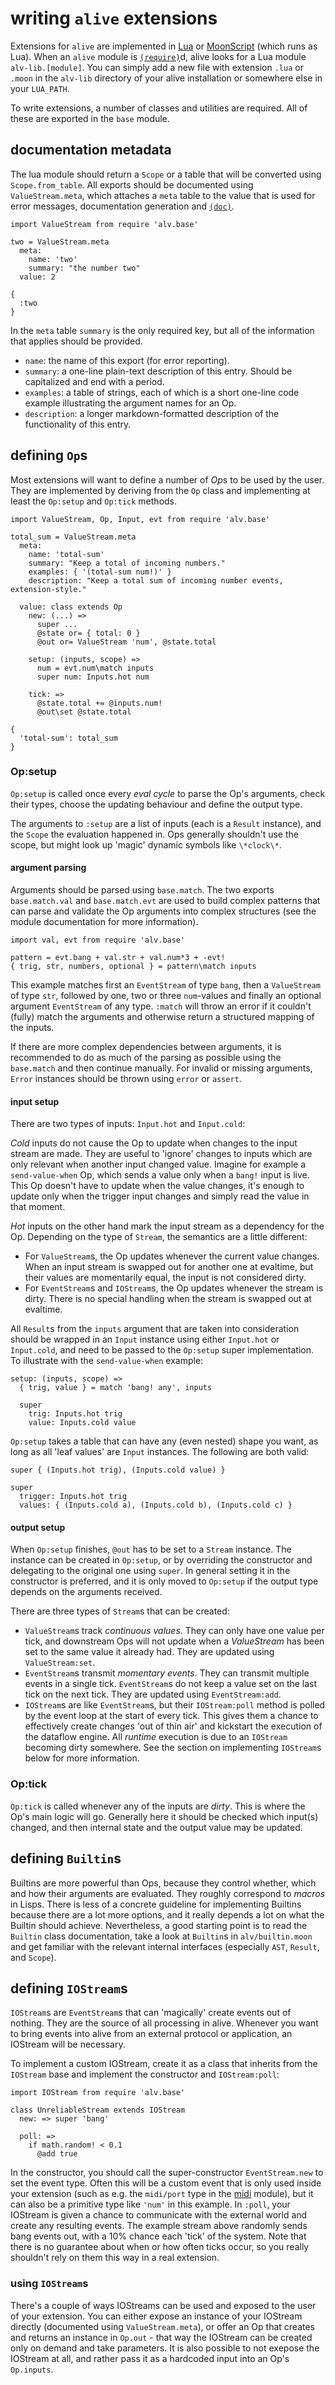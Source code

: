 # writing `alive` extensions

Extensions for `alive` are implemented in [Lua][lua] or [MoonScript][moonscript]
(which runs as Lua). When an `alive` module is [`(require)`][builtins-req]d,
alive looks for a Lua module `alv-lib.[module]`. You can simply add a new file
with extension `.lua` or `.moon` in the `alv-lib` directory of your alive
installation or somewhere else in your `LUA_PATH`.

To write extensions, a number of classes and utilities are required. All of
these are exported in the `base` module.

## documentation metadata
The lua module should return a `Scope` or a table that will be converted using
`Scope.from_table`. All exports should be documented using `ValueStream.meta`,
which attaches a `meta` table to the value that is used for error messages,
documentation generation and [`(doc)`][builtins-doc].

    import ValueStream from require 'alv.base'

    two = ValueStream.meta
      meta:
        name: 'two'
        summary: "the number two"
      value: 2

    {
      :two
    }

In the `meta` table `summary` is the only required key, but all of the
information that applies should be provided.

- `name`: the name of this export (for error reporting).
- `summary`: a one-line plain-text description of this entry. Should be
  capitalized and end with a period.
- `examples`: a table of strings, each of which is a short one-line code
  example illustrating the argument names for an Op.
- `description`: a longer markdown-formatted description of the functionality
  of this entry.

## defining `Op`s
Most extensions will want to define a number of *Op*s to be used by the user.
They are implemented by deriving from the `Op` class and implementing at least
the `Op:setup` and `Op:tick` methods.

    import ValueStream, Op, Input, evt from require 'alv.base'

    total_sum = ValueStream.meta
      meta:
        name: 'total-sum'
        summary: "Keep a total of incoming numbers."
        examples: { '(total-sum num!)' }
        description: "Keep a total sum of incoming number events, extension-style."

      value: class extends Op
        new: (...) =>
          super ...
          @state or= { total: 0 }
          @out or= ValueStream 'num', @state.total

        setup: (inputs, scope) =>
          num = evt.num\match inputs
          super num: Inputs.hot num

        tick: =>
          @state.total += @inputs.num!
          @out\set @state.total

    {
      'total-sum': total_sum
    }

### Op:setup
`Op:setup` is called once every *eval cycle* to parse the Op's arguments, check
their types, choose the updating behaviour and define the output type.

The arguments to `:setup` are a list of inputs (each is a `Result` instance),
and the `Scope` the evaluation happened in. Ops generally shouldn't use the
scope, but might look up 'magic' dynamic symbols like `\*clock\*`.

#### argument parsing
Arguments should be parsed using `base.match`. The two exports `base.match.val`
and `base.match.evt` are used to build complex patterns that can parse and
validate the Op arguments into complex structures (see the module documentation
for more information).

    import val, evt from require 'alv.base'

    pattern = evt.bang + val.str + val.num*3 + -evt!
    { trig, str, numbers, optional } = pattern\match inputs

This example matches first an `EventStream` of type `bang`, then a `ValueStream`
of type `str`, followed by one, two or three `num`-values and finally an
optional argument `EventStream` of any type. `:match` will throw an error if it
couldn't (fully) match the arguments and otherwise return a structured mapping
of the inputs.

If there are more complex dependencies between arguments, it is recommended to
do as much of the parsing as possible using the `base.match` and then continue
manually. For invalid or missing arguments, `Error` instances should be thrown
using `error` or `assert`.

#### input setup
There are two types of inputs: `Input.hot` and `Input.cold`:

*Cold* inputs do not cause the Op to update when changes to the input stream
are made. They are useful to 'ignore' changes to inputs which are only relevant
when another input changed value. Imagine for example a `send-value-when` Op,
which sends a value only when a `bang!` input is live. This Op doesn't have to
update when the value changes, it's enough to update only when the trigger
input changes and simply read the value in that moment.

*Hot* inputs on the other hand mark the input stream as a dependency for the
Op. Depending on the type of `Stream`, the semantics are a little different:

- For `ValueStream`s, the Op updates whenever the current value changes. When
  an input stream is swapped out for another one at evaltime, but their values
  are momentarily equal, the input is not considered dirty.
- For `EventStream`s and `IOStream`s, the Op updates whenever the stream is
  dirty. There is no special handling when the stream is swapped out at
  evaltime.

All `Result`s from the `inputs` argument that are taken into consideration
should be wrapped in an `Input` instance using either `Input.hot` or
`Input.cold`, and need to be passed to the `Op:setup` super implementation.
To illustrate with the `send-value-when` example:

    setup: (inputs, scope) =>
      { trig, value } = match 'bang! any', inputs

      super
        trig: Inputs.hot trig
        value: Inputs.cold value

`Op:setup` takes a table that can have any (even nested) shape you want, as
long as all 'leaf values' are `Input` instances. The following are both valid:

    super { (Inputs.hot trig), (Inputs.cold value) }

    super
      trigger: Inputs.hot trig
      values: { (Inputs.cold a), (Inputs.cold b), (Inputs.cold c) }

#### output setup
When `Op:setup` finishes, `@out` has to be set to a `Stream` instance. The
instance can be created in `Op:setup`, or by overriding the constructor and
delegating to the original one using `super`. In general setting it in the
constructor is preferred, and it is only moved to `Op:setup` if the output
type depends on the arguments received.

There are three types of `Stream`s that can be created:

- `ValueStream`s track *continuous values*. They can only have one value per
  tick, and downstream Ops will not update when a *ValueStream* has been set
  to the same value it already had. They are updated using `ValueStream:set`.
- `EventStream`s transmit *momentary events*. They can transmit multiple events
  in a single tick. `EventStream`s do not keep a value set on the last tick on
  the next tick. They are updated using `EventStream:add`.
- `IOStream`s are like `EventStream`s, but their `IOStream:poll` method is
  polled by the event loop at the start of every tick. This gives them a chance
  to effectively create changes 'out of thin air' and kickstart the execution
  of the dataflow engine. All *runtime* execution is due to an `IOStream`
  becoming dirty somewhere. See the section on implementing `IOStream`s below
  for more information.

### Op:tick
`Op:tick` is called whenever any of the inputs are *dirty*. This is where the
Op's main logic will go. Generally here it should be checked which input(s)
changed, and then internal state and the output value may be updated.

## defining `Builtin`s
Builtins are more powerful than Ops, because they control whether, which and
how their arguments are evaluated. They roughly correspond to *macros* in Lisps.
There is less of a concrete guideline for implementing Builtins because there
are a lot more options, and it really depends a lot on what the Builtin should
achieve. Nevertheless, a good starting point is to read the `Builtin` class
documentation, take a look at `Builtin`s in `alv/builtin.moon` and get
familiar with the relevant internal interfaces (especially `AST`, `Result`, and
`Scope`).

## defining `IOStream`s
`IOStream`s are `EventStream`s that can 'magically' create events out of
nothing. They are the source of all processing in alive. Whenever you want to
bring events into alive from an external protocol or application, an IOStream
will be necessary.

To implement a custom IOStream, create it as a class that inherits from the
`IOStream` base and implement the constructor and `IOStream:poll`:

    import IOStream from require 'alv.base'
    
    class UnreliableStream extends IOStream
      new: => super 'bang'
      
      poll: =>
        if math.random! < 0.1
          @add true

In the constructor, you should call the super-constructor `EventStream.new` to
set the event type. Often this will be a custom event that is only used inside
your extension (such as e.g. the `midi/port` type in the [midi][modules-midi]
module), but it can also be a primitive type like `'num'` in this example. In
`:poll`, your IOStream is given a chance to communicate with the external world
and create any resulting events. The example stream above randomly sends bang
events out, with a 10% chance each 'tick' of the system. Note that there is no
guarantee about when or how often ticks occur, so you really shouldn't rely on
them this way in a real extension.

### using `IOStream`s
There's a couple of ways IOStreams can be used and exposed to the user of your
extension. You can either expose an instance of your IOStream directly
(documented using `ValueStream.meta`), or offer an Op that creates and returns
an instance in `Op.out` - that way the IOStream can be created only on demand
and take parameters. It is also possible to not exepose the IOStream at all,
and rather pass it as a hardcoded input into an Op's `Op.inputs`.

[lua]:          https://www.lua.org/
[moonscript]:   http://moonscript.org/
[builtins-req]: ../../reference/index.html#require
[builtins-doc]: ../../reference/index.html#doc
[modules-midi]: ../../reference/midi.html
